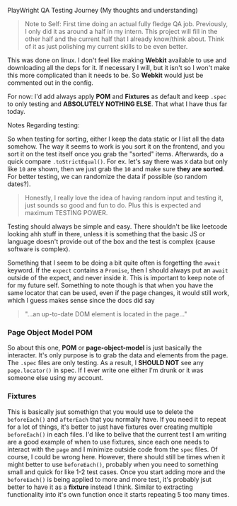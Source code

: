 PlayWright QA Testing Journey (My thoughts and understanding)

> Note to Self: First time doing an actual fully fledge QA job. Previously, I only did it as around a half in my intern. This project will fill in the other half and the current half that I already know/think about. Think of it as just polishing my current skills to be even better.

This was done on linux. I don't feel like making **Webkit** available to use and downloading all the deps for it. If necessary I will, but it isn't so I won't make this more complicated than it needs to be. So **Webkit** would just be commented out in the config.

For now: I'd add always apply **POM** and **Fixtures** as default and keep `.spec` to only testing and **ABSOLUTELY NOTHING ELSE**. That what I have thus far today.

Notes Regarding testing:

So when testing for sorting, either I keep the data static or I list all the data somehow. The way it seems to work is you sort it on the frontend, and you sort it on the test itself once you grab the "sorted" items. Afterwards, do a quick compare `.toStrictEqual()`.
For ex. let's say there was `X` data but only like `10` are shown, then we just grab the `10` and make sure **they are sorted**. For better testing, we can randomize the data if possible (so random dates?). 
> Honestly, I really love the idea of having random input and testing it, just sounds so good and fun to do. Plus this is expected and maximum TESTING POWER.

Testing should always be simple and easy. There shouldn't be like leetcode looking ahh stuff in there, unless it is something that the basic JS or language doesn't provide out of the box and the test is complex (cause software is complex).

Something that I seem to be doing a bit quite often is forgetting the `await` keyword. If the `expect` contains a `Promise`, then I should always put an `await` outside of the expect, and never inside it. This is important to keep note of for my future self.
Something to note though is that when you have the same locator that can be used, even if the page changes, it would still work, which I guess makes sense since the docs did say
> "...an up-to-date DOM element is located in the page..."

### Page Object Model POM
So about this one, **POM** or **page-object-model** is just basically the interacter. It's only purpose is to grab the data and elements from the page. The `.spec` files are only testing. As a result, I **SHOULD NOT** see any `page.locator()` in spec. If I ever write one either I'm drunk or it was someone else using my account.

### Fixtures
This is basically jsut somethign that you would use to delete the `beforeEach()` and `afterEach` that you normally have. If you need it to repeat for a lot of things, it's better to just have fixtures over creating multiple `beforeEach()` in each files. I'd like to belive that the current test I am writing are a good example of when to use fixtures, since each one needs to interact with the `page` and I minimize outside code from the `spec` files. 
 Of course, I could be wrong here.
However, there should still be times when it might better to use `beforeEach()`, probably when you need to something small and quick for like 1-2 test cases. Once you start adding more and the `beforeEach()` is being applied to more and more test, it's probably jsut better to have it as a **fixture** instead I think. Similar to extracting functionality into it's own function once it starts repeating 5 too many times.

